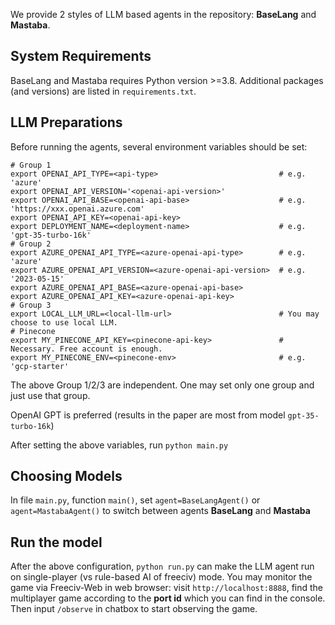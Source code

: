 We provide 2 styles of LLM based agents in the repository: **BaseLang** and **Mastaba**.

## System Requirements

BaseLang and Mastaba requires Python version >=3.8.
Additional packages (and versions) are listed in
`requirements.txt`.

## LLM Preparations

Before running the agents, several environment variables should be set:

```
# Group 1
export OPENAI_API_TYPE=<api-type>                           # e.g. 'azure'
export OPENAI_API_VERSION='<openai-api-version>'
export OPENAI_API_BASE=<openai-api-base>                    # e.g. 'https://xxx.openai.azure.com'
export OPENAI_API_KEY=<openai-api-key>
export DEPLOYMENT_NAME=<deployment-name>                    # e.g. 'gpt-35-turbo-16k'
# Group 2
export AZURE_OPENAI_API_TYPE=<azure-openai-api-type>        # e.g. 'azure'
export AZURE_OPENAI_API_VERSION=<azure-openai-api-version>  # e.g. '2023-05-15'
export AZURE_OPENAI_API_BASE=<azure-openai-api-base>
export AZURE_OPENAI_API_KEY=<azure-openai-api-key>
# Group 3
export LOCAL_LLM_URL=<local-llm-url>                        # You may choose to use local LLM.
# Pinecone
export MY_PINECONE_API_KEY=<pinecone-api-key>               # Necessary. Free account is enough.
export MY_PINECONE_ENV=<pinecone-env>                       # e.g. 'gcp-starter'
```

The above Group 1/2/3 are independent. One may set only one group and just use that group.

OpenAI GPT is preferred (results in the paper are most from model `gpt-35-turbo-16k`)

After setting the above variables, run `python main.py`

## Choosing Models

In file `main.py`, function `main()`, set `agent=BaseLangAgent()` or `agent=MastabaAgent()` to switch
between agents **BaseLang** and **Mastaba**

## Run the model

After the above configuration, `python run.py` can make the LLM agent run on single-player (vs rule-based AI of freeciv) mode. You may monitor the game via Freeciv-Web in web browser: visit `http://localhost:8888`, find the multiplayer game according to the **port id** which you can find in the console. Then input `/observe` in chatbox to start observing the game.
